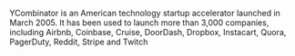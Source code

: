 YCombinator is an American technology startup accelerator launched in March 2005. It has been used to launch more than 3,000 companies, including Airbnb, Coinbase, Cruise, DoorDash, Dropbox, Instacart, Quora, PagerDuty, Reddit, Stripe and Twitch